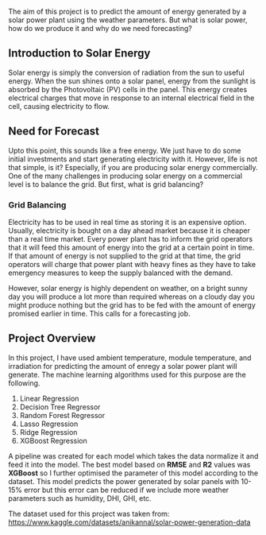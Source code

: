 The aim of this project is to predict the amount of energy generated by a solar power plant using the weather parameters. But what is solar power,
how do we produce it and why do we need forecasting?

## Introduction to Solar Energy

Solar energy is simply the conversion of radiation from the sun to useful energy. When the sun shines onto a solar panel, energy from the sunlight is
absorbed by the Photovoltaic (PV) cells in the panel. This energy creates electrical charges that move in response to an internal electrical field in the
cell, causing electricity to flow.

## Need for Forecast

Upto this point, this sounds like a free energy. We just have to do some initial investments and start generating electricity with it. However, life is not that
simple, is it? Especially, if you are producing solar energy commercially. One of the many challenges in producing solar energy on a commercial level is to 
balance the grid. But first, what is grid balancing?

### Grid Balancing
Electricity has to be used in real time as storing it is an expensive option. Usually, electricity is bought on a day ahead market because it is cheaper than a real
time market. Every power plant has to inform the grid operators that it will feed this amount of energy into the grid at a certain point in time. If that amount of 
energy is not supplied to the grid at that time, the grid operators will charge that power plant with heavy fines as they have to take emergency measures to keep
the supply balanced with the demand.
 
However, solar energy is highly dependent on weather, on a bright sunny day you will produce a lot more than required whereas on a cloudy day you might produce
nothing but the grid has to be fed with the amount of energy promised earlier in time. This calls for a forecasting job.

## Project Overview 
In this project, I have used ambient temperature, module temperature, and irradiation for predicting the amount of enregy a solar power plant will generate. The
machine learning algorithms used for this purpose are the following.

1. Linear Regression
2. Decision Tree Regressor
3. Random Forest Regressor
4. Lasso Regression
5. Ridge Regression
6. XGBoost Regression

A pipeline was created for each model which takes the data normalize it and feed it into the model. The best model based on **RMSE** and **R2** values was
**XGBoost** so I further optimised the parameter of this model according to the dataset. This model predicts the power generated by solar panels with 10-15%
error but this error can be reduced if we include more weather parameters such as humidity, DHI, GHI, etc.

The dataset used for this project was taken from: https://www.kaggle.com/datasets/anikannal/solar-power-generation-data
